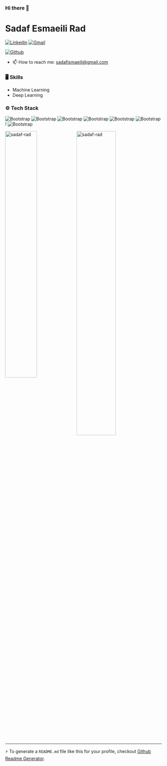 ### Hi there 👋

<!--
**sadaf-rad/sadaf-rad** is a ✨ _special_ ✨ repository because its `README.md` (this file) appears on your GitHub profile.

Here are some ideas to get you started:

- 🔭 I’m currently working on ...
- 🌱 I’m currently learning ...
- 👯 I’m looking to collaborate on ...
- 🤔 I’m looking for help with ...
- 💬 Ask me about ...
- 📫 How to reach me: ...
- 😄 Pronouns: ...
- ⚡ Fun fact: ...
-->
# Sadaf Esmaeili Rad



[![Linkedin](https://img.shields.io/badge/-LinkedIn-blue?style=flat&logo=Linkedin&logoColor=white)](https://www.linkedin.com/in/sadaf-esmaeili-rad)
[![Gmail](https://img.shields.io/badge/-Gmail-c14438?style=flat&logo=Gmail&logoColor=white)](mailto:sadafismaeili@gmail.com)

[![Github](https://img.shields.io/github/followers/hejazizo?label=Follow&style=social)](https://github.com/sadaf-rad)


- 📫 How to reach me: sadafismaeili@gmail.com


### 🖥 Skills

- Machine Learning
- Deep Learning

### ⚙️ Tech Stack

![Bootstrap](https://img.shields.io/badge/-Python-05122A?style=flat-square&logo=Python&color=353535) ![Bootstrap](https://img.shields.io/badge/-TensorFlow-05122A?style=flat-square&logo=TensorFlow&color=353535) ![Bootstrap](https://img.shields.io/badge/-PyTorch-05122A?style=flat-square&logo=PyTorch&color=353535) ![Bootstrap](https://img.shields.io/badge/-Scikit%20Learn-05122A?style=flat-square&logo=Scikit-Learn&color=353535)  ![Bootstrap](https://img.shields.io/badge/-Pandas-05122A?style=flat-square&logo=Pandas&color=353535) ![Bootstrap](https://img.shields.io/badge/-Numpy-05122A?style=flat-square&logo=Numpy&color=353535)! ![Bootstrap](https://img.shields.io/badge/-Visual%20Studio%20Code-05122A?style=flat-square&logo=Visual-Studio-Code&color=353535)

<div>
  <img width="45%" align="left" src="https://github-readme-stats.vercel.app/api/top-langs?username=sadaf-rad&show_icons=true&locale=en&layout=compact" alt="sadaf-rad" />
  <img width="50%"  src="https://github-readme-streak-stats.herokuapp.com/?user=sadaf-rad&" alt="sadaf-rad" />
</div>


---
:zap: To generate a `README.md` file like this for your profile, checkout [Github Readme Generator](https://sadaf-rad-github-profile-readme-srcstreamlit-app-i6skm7.streamlit.app/).
